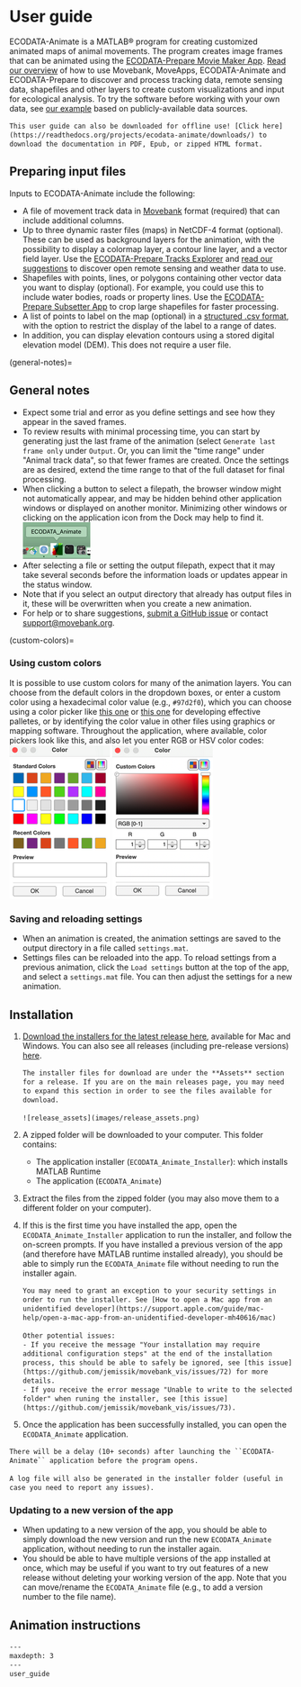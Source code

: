 # User guide

ECODATA-Animate is a MATLAB® program for creating customized animated maps of animal movements. The program creates image frames that can be animated using the [ECODATA-Prepare Movie Maker App](https://ecodata-apps.readthedocs.io/en/latest/user_guide/movie_maker.html). [Read our overview](https://www.movebank.org/cms/movebank-content/ecodata#how_to_use_ecodata) of how to use Movebank, MoveApps, ECODATA-Animate and ECODATA-Prepare to discover and process tracking data, remote sensing data, shapefiles and other layers to create custom visualizations and input for ecological analysis. To try the software before working with your own data, see [our example](https://www.movebank.org/cms/movebank-content/ecodata#example_ecodata_animation) based on publicly-available data sources.

```{Tip}
This user guide can also be downloaded for offline use! [Click here](https://readthedocs.org/projects/ecodata-animate/downloads/) to download the documentation in PDF, Epub, or zipped HTML format.
```

## Preparing input files
Inputs to ECODATA-Animate include the following:

- A file of movement track data in [Movebank](https://www.movebank.org/cms/movebank-content/get-started) format (required) that can include additional columns.
- Up to three dynamic raster files (maps) in NetCDF-4 format (optional). These can be used as background layers for the animation, with the possibility to display a colormap layer, a contour line layer, and a vector field layer. Use the [ECODATA-Prepare Tracks Explorer](https://ecodata-apps.readthedocs.io/en/latest/user_guide/tracks_explorer.html) and [read our suggestions](https://ecodata-apps.readthedocs.io/en/latest/environmental_data.html) to discover open remote sensing and weather data to use.
- Shapefiles with points, lines, or polygons containing other vector data you want to display (optional). For example, you could use this to include water bodies, roads or property lines. Use the [ECODATA-Prepare Subsetter App](https://ecodata-apps.readthedocs.io/en/latest/user_guide/subsetter.html) to crop large shapefiles for faster processing.
- A list of points to label on the map (optional) in a [structured .csv format](https://ecodata-animate.readthedocs.io/en/latest/user_guide/user_guide.html#labeled-points), with the option to restrict the display of the label to a range of dates.
- In addition, you can display elevation contours using a stored digital elevation model (DEM). This does not require a user file.

(general-notes)=
## General notes
- Expect some trial and error as you define settings and see how they appear in the saved frames.
- To review results with minimal processing time, you can start by generating just the last frame of the animation (select ``Generate last frame only`` under ``Output``. Or, you can limit the "time range" under "Animal track data", so that fewer frames are created. Once the settings are as desired, extend the time range to that of the full dataset for final processing.
- When clicking a button to select a filepath, the browser window might not automatically appear, and may be hidden behind other application windows or displayed on another monitor. Minimizing other windows or clicking on the application icon from the Dock may help to find it.
![ecodata-animate_dock_icon](./images/ecodata-animate_dock_icon.png)
- After selecting a file or setting the output filepath, expect that it may take several seconds before the information loads or updates appear in the status window.
- Note that if you select an output directory that already has output files in it, these will be overwritten when you create a new animation.
- For help or to share suggestions, [submit a GitHub issue](https://github.com/jemissik/movebank_vis/issues) or contact support@movebank.org.

(custom-colors)=
### Using custom colors
It is possible to use custom colors for many of the animation layers. You can choose from the default colors in the dropdown boxes, or enter a custom color using a hexadecimal color value (e.g., ``#97d2f0``), which you can choose using a color picker like [this one](https://htmlcolorcodes.com/color-picker/) or [this one](https://davidmathlogic.com/colorblind) for developing effective palletes, or by identifying the color value in other files using graphics or mapping software. Throughout the application, where available, color pickers look like this, and also let you enter RGB or HSV color codes:
![standard_color_picker](images/ecodata-animate_colorpicker_standard.png)    ![custom_color_picker](images/ecodata-animate_colorpicker_custom.png)

### Saving and reloading settings
- When an animation is created, the animation settings are saved to the output directory in a file called
``settings.mat``.
- Settings files can be reloaded into the app. To reload settings from a previous animation, click the
``Load settings`` button at the top of the app, and select a ``settings.mat`` file. You can then adjust the settings
for a new animation.

## Installation

1. [Download the installers for the latest release here](https://github.com/jemissik/movebank_vis/releases/latest), available for Mac and Windows. You can also see all releases (including pre-release versions) [here](https://github.com/jemissik/movebank_vis/releases).

    ```{Tip}
    The installer files for download are under the **Assets** section for a release. If you are on the main releases page, you may need to expand this section in order to see the files available for download.

    ![release_assets](images/release_assets.png)
    ```

1. A zipped folder will be downloaded to your computer. This folder contains:
    - The application installer (``ECODATA_Animate_Installer``): which installs MATLAB Runtime
    - The application (``ECODATA_Animate``)

1. Extract the files from the zipped folder (you may also move them to a different folder on your computer).
1. If this is the first time you have installed the app, open the ``ECODATA_Animate_Installer`` application to run the installer, and follow the on-screen prompts. If you have installed a previous version of the app (and therefore have MATLAB runtime installed already), you should be able to simply run the ``ECODATA_Animate`` file without needing to run the installer again.

    ```{Important}
    You may need to grant an exception to your security settings in order to run the installer. See [How to open a Mac app from an unidentified developer](https://support.apple.com/guide/mac-help/open-a-mac-app-from-an-unidentified-developer-mh40616/mac)

    Other potential issues:
    - If you receive the message "Your installation may require additional configuration steps" at the end of the installation process, this should be able to safely be ignored, see [this issue](https://github.com/jemissik/movebank_vis/issues/72) for more details.
    - If you receive the error message "Unable to write to the selected folder" when runing the installer, see [this issue](https://github.com/jemissik/movebank_vis/issues/73).
    ```

1. Once the application has been successfully installed, you can open the ``ECODATA_Animate`` application.
```{Note}
There will be a delay (10+ seconds) after launching the ``ECODATA-Animate`` application before the program opens.

A log file will also be generated in the installer folder (useful in case you need to report any issues).
```

### Updating to a new version of the app

- When updating to a new version of the app, you should be able to simply download the new version and run the new ``ECODATA_Animate`` application, without needing to run the installer again.
- You should be able to have multiple versions of the app installed at once, which may be useful if you want to try out features of a new release without deleting your working version of the app. Note that you can move/rename the ``ECODATA_Animate`` file (e.g., to add a version number to the file name).

## Animation instructions

```{toctree}
---
maxdepth: 3
---
user_guide